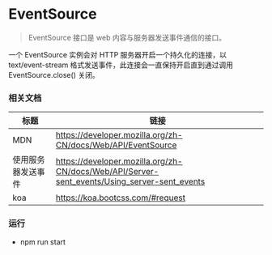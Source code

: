 # EventSource
> EventSource 接口是 web 内容与服务器发送事件通信的接口。

一个 EventSource 实例会对 HTTP 服务器开启一个持久化的连接，以 text/event-stream 格式发送事件，此连接会一直保持开启直到通过调用 EventSource.close() 关闭。

### 相关文档

|标题|链接|
|-|-|
|MDN|https://developer.mozilla.org/zh-CN/docs/Web/API/EventSource|
|使用服务器发送事件|https://developer.mozilla.org/zh-CN/docs/Web/API/Server-sent_events/Using_server-sent_events|
|koa|https://koa.bootcss.com/#request|

### 运行

+ npm run start